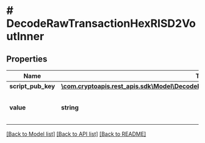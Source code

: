 # # DecodeRawTransactionHexRISD2VoutInner

## Properties

Name | Type | Description | Notes
------------ | ------------- | ------------- | -------------
**script_pub_key** | [**\com.cryptoapis.rest_apis.sdk\Model\DecodeRawTransactionHexRISD2VoutInnerScriptPubKey**](DecodeRawTransactionHexRISD2VoutInnerScriptPubKey.md) |  |
**value** | **string** | Represents the sent/received amount. | [optional]

[[Back to Model list]](../../README.md#models) [[Back to API list]](../../README.md#endpoints) [[Back to README]](../../README.md)
